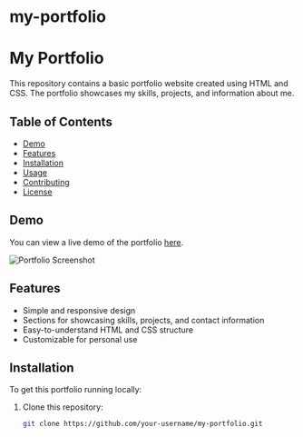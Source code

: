 # my-portfolio
# My Portfolio

This repository contains a basic portfolio website created using HTML and CSS. The portfolio showcases my skills, projects, and information about me.

## Table of Contents

- [Demo](#demo)
- [Features](#features)
- [Installation](#installation)
- [Usage](#usage)
- [Contributing](#contributing)
- [License](#license)

## Demo

You can view a live demo of the portfolio [here](https://your-demo-link-here.com).

![Portfolio Screenshot](screenshot.png)

## Features

- Simple and responsive design
- Sections for showcasing skills, projects, and contact information
- Easy-to-understand HTML and CSS structure
- Customizable for personal use

## Installation

To get this portfolio running locally:

1. Clone this repository:

   ```bash
   git clone https://github.com/your-username/my-portfolio.git
